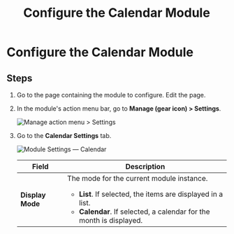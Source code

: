 ﻿---
uid: config-module-calendar
locale: en
title: Configure the Calendar Module
dnneditions: 
dnnversion: 09.02.00
related-topics: configure-module-on-page-pb-all
---

# Configure the Calendar Module

## Steps

1.  Go to the page containing the module to configure. Edit the page.
2.  In the module's action menu bar, go to **Manage (gear icon) \> Settings**.
    
      
    
    ![Manage action menu > Settings](/images/scr-actionmenu-manage-settings.png)
    
      
    
3.  Go to the **Calendar Settings** tab.
    
      
    
    ![Module Settings — Calendar](/images/scr-modulesettings-Calendar.png)
    
      
    
    |**Field**|**Description**|
    |---|---|
    |**Display Mode**|The mode for the current module instance.<ul><li>**List**. If selected, the items are displayed in a list.</li><li>**Calendar**. If selected, a calendar for the month is displayed.</li></ul>|
